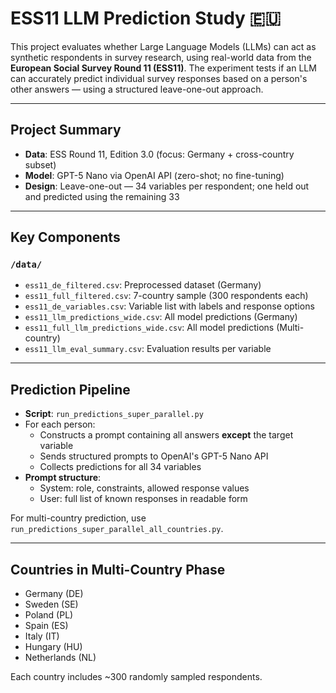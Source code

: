 # ESS11 LLM Prediction Study 🇪🇺

This project evaluates whether Large Language Models (LLMs) can act as synthetic respondents in survey research, using real-world data from the **European Social Survey Round 11 (ESS11)**. 
The experiment tests if an LLM can accurately predict individual survey responses based on a person's other answers — using a structured leave-one-out approach.

---

## Project Summary

- **Data**: ESS Round 11, Edition 3.0 (focus: Germany + cross-country subset)
- **Model**: GPT-5 Nano via OpenAI API (zero-shot; no fine-tuning)
- **Design**: Leave-one-out — 34 variables per respondent; one held out and predicted using the remaining 33

---

## Key Components

### `/data/`
- `ess11_de_filtered.csv`: Preprocessed dataset (Germany)
- `ess11_full_filtered.csv`: 7-country sample (300 respondents each)
- `ess11_de_variables.csv`: Variable list with labels and response options
- `ess11_llm_predictions_wide.csv`: All model predictions (Germany)
- `ess11_full_llm_predictions_wide.csv`: All model predictions (Multi-country)
- `ess11_llm_eval_summary.csv`: Evaluation results per variable

---

## Prediction Pipeline

- **Script**: `run_predictions_super_parallel.py`
- For each person:
  - Constructs a prompt containing all answers **except** the target variable
  - Sends structured prompts to OpenAI's GPT-5 Nano API
  - Collects predictions for all 34 variables
- **Prompt structure**:
  - System: role, constraints, allowed response values
  - User: full list of known responses in readable form

For multi-country prediction, use `run_predictions_super_parallel_all_countries.py`.

---

## Countries in Multi-Country Phase

- Germany (DE)  
- Sweden (SE)  
- Poland (PL)  
- Spain (ES)  
- Italy (IT)  
- Hungary (HU)  
- Netherlands (NL)

Each country includes ~300 randomly sampled respondents.


